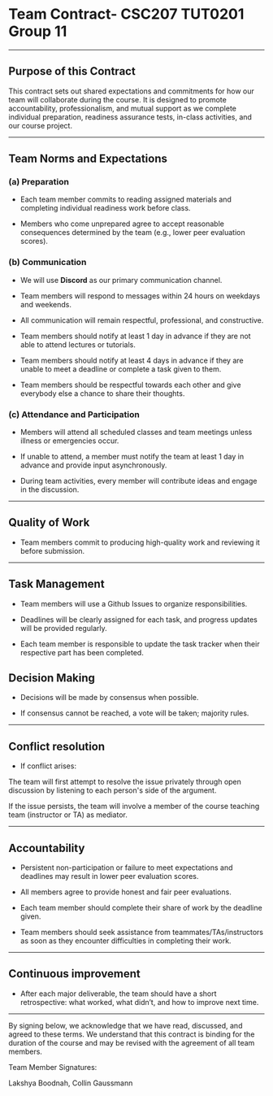 # Team Contract- CSC207 TUT0201 Group 11

---
## Purpose of this Contract

This contract sets out shared expectations and commitments for how our team will collaborate during the course. It is designed to promote accountability, professionalism, and mutual support as we complete individual preparation, readiness assurance tests, in-class activities, and our course project.

---
## Team Norms and Expectations

### (a) Preparation

* Each team member commits to reading assigned materials and completing individual readiness work before class.

* Members who come unprepared agree to accept reasonable consequences determined by the team (e.g., lower peer evaluation scores).

### (b) Communication

* We will use **Discord** as our primary communication channel.

* Team members will respond to messages within 24 hours on weekdays and weekends.

* All communication will remain respectful, professional, and constructive.

* Team members should notify at least 1 day in advance if they are not able to attend lectures or tutorials.

* Team members should notify at least 4 days in advance if they are unable to meet a deadline or complete a task given to them.

* Team members should be respectful towards each other and give everybody else a chance to share their thoughts.

### (c) Attendance and Participation

* Members will attend all scheduled classes and team meetings unless illness or emergencies occur.

* If unable to attend, a member must notify the team at least 1 day in advance and provide input asynchronously.

* During team activities, every member will contribute ideas and engage in the discussion.

---
## Quality of Work

* Team members commit to producing high-quality work and reviewing it before submission.

---

## Task Management

* Team members will use a Github Issues to organize responsibilities.

* Deadlines will be clearly assigned for each task, and progress updates will be provided regularly.

* Each team member is responsible to update the task tracker when their respective part has been completed.

## Decision Making

* Decisions will be made by consensus when possible.

* If consensus cannot be reached, a vote will be taken; majority rules.

---
## Conflict resolution

* If conflict arises:

The team will first attempt to resolve the issue privately through open discussion by listening to each person's side of the argument.

If the issue persists, the team will involve a member of the course teaching team (instructor or TA) as mediator.

---

## Accountability

* Persistent non-participation or failure to meet expectations and deadlines may result in lower peer evaluation scores.

* All members agree to provide honest and fair peer evaluations.

* Each team member should complete their share of work by the deadline given.

* Team members should seek assistance from teammates/TAs/instructors as soon as they encounter difficulties in completing their work.

---
## Continuous improvement
* After each major deliverable, the team should have a short retrospective: what worked, what didn’t, and how to improve next time.
---
By signing below, we acknowledge that we have read, discussed, and agreed to these terms. We understand that this contract is binding for the duration of the course and may be revised with the agreement of all team members.

Team Member Signatures:

Lakshya Boodnah,
Collin Gaussmann
